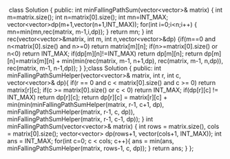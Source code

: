 ​
class Solution {
public:
int minFallingPathSum(vector<vector<int>>& matrix) {
int m=matrix.size();
int n=matrix[0].size();
int mn=INT_MAX;
vector<vector<int>>dp(m+1,vector<int>(n+1,INT_MAX));
for(int i=0;i<n;i++)
{
mn=min(mn,rec(matrix, m-1,i,dp));
}
return mn;
}
int rec(vector<vector<int>>&matrix, int m, int n,vector<vector<int>>&dp)
{if(m==0 and n<matrix[0].size() and n>=0) return matrix[m][n];
if(n>=matrix[0].size() or n<0) return INT_MAX;
if(dp[m][n]!=INT_MAX) return dp[m][n];
return dp[m][n]=matrix[m][n] + min(min(rec(matrix, m-1, n+1,dp), rec(matrix, m-1, n,dp)), rec(matrix, m-1, n-1,dp));
}
};class Solution {
public:
int minFallingPathSumHelper(vector<vector<int>>& matrix, int r, int c, vector<vector<int>>& dp){
if(r == 0 and c < matrix[0].size() and c >= 0) return matrix[r][c];
if(c >= matrix[0].size() or c < 0) return INT_MAX;
if(dp[r][c] != INT_MAX) return dp[r][c];
return dp[r][c] = matrix[r][c] + min(min(minFallingPathSumHelper(matrix, r-1, c+1, dp), minFallingPathSumHelper(matrix, r-1, c, dp)), minFallingPathSumHelper(matrix, r-1, c-1, dp));
}
int minFallingPathSum(vector<vector<int>>& matrix) {
int rows = matrix.size(), cols = matrix[0].size();
vector<vector<int>> dp(rows+1, vector<int>(cols+1, INT_MAX));
int ans = INT_MAX;
for(int c=0; c < cols; c++){
ans = min(ans, minFallingPathSumHelper(matrix, rows-1, c, dp));
}
return ans;
}
};